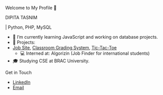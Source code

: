 Welcome to My Profile 👋

DIPITA TASNIM

| Python, PHP, MySQL

- 🌱 I’m currently learning JavaScript and working on database projects.
- 🔭 Projects:
- [Job Site](https://github.com/dipita-tasnim/370_Project),  [Classroom Grading System](https://github.com/dipita-tasnim/341_project),  [Tic-Tac-Toe](https://github.com/dipita-tasnim/javaScript/tree/main/project_TicTacToe)
  - 💻 Interned at: Algorizin (Job Finder for international students)
- 🎓 Studying CSE at BRAC University.

 Get in Touch
- [LinkedIn](https://www.linkedin.com/in/dipita-tasnim/)
- [Email](tasnim.dipita@gmail.com)

